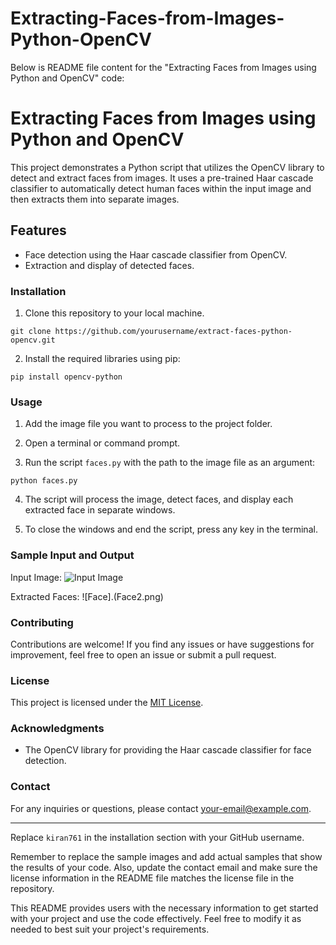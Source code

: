 # Extracting-Faces-from-Images-Python-OpenCV
 Below is  README file content for the "Extracting Faces from Images using Python and OpenCV" code:

# Extracting Faces from Images using Python and OpenCV


This project demonstrates a Python script that utilizes the OpenCV library to detect and extract faces from images. It uses a pre-trained Haar cascade classifier to automatically detect human faces within the input image and then extracts them into separate images.

## Features
- Face detection using the Haar cascade classifier from OpenCV.
- Extraction and display of detected faces.


### Installation
1. Clone this repository to your local machine.
```
git clone https://github.com/yourusername/extract-faces-python-opencv.git
```

2. Install the required libraries using pip:
```
pip install opencv-python
```

### Usage
1. Add the image file you want to process to the project folder.

2. Open a terminal or command prompt.

3. Run the script `faces.py` with the path to the image file as an argument:
```
python faces.py 
```

4. The script will process the image, detect faces, and display each extracted face in separate windows.

5. To close the windows and end the script, press any key in the terminal.

### Sample Input and Output
Input Image:
![Input Image](Ritvik.JPG)

Extracted Faces:
![Face].(Face2.png)

### Contributing
Contributions are welcome! If you find any issues or have suggestions for improvement, feel free to open an issue or submit a pull request.

### License
This project is licensed under the [MIT License](LICENSE).

### Acknowledgments
- The OpenCV library for providing the Haar cascade classifier for face detection.

### Contact
For any inquiries or questions, please contact [your-email@example.com](rkirankumar761@gmail.com).

---
Replace `kiran761` in the installation section with your GitHub username.

Remember to replace the sample images and add actual samples that show the results of your code. Also, update the contact email and make sure the license information in the README file matches the license file in the repository.

This README provides users with the necessary information to get started with your project and use the code effectively. Feel free to modify it as needed to best suit your project's requirements.
